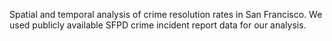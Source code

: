 Spatial and temporal analysis of crime resolution rates in San Francisco. We used publicly available SFPD crime incident report data for our analysis.
